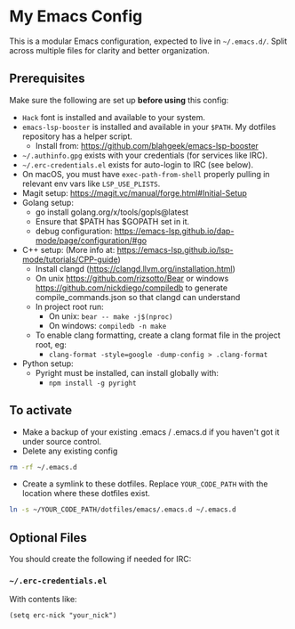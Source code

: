 # My Emacs Config

This is a modular Emacs configuration, expected to live in `~/.emacs.d/`. Split across multiple files for clarity and better organization.


## Prerequisites

Make sure the following are set up **before using** this config:

- `Hack` font is installed and available to your system. 
- `emacs-lsp-booster` is installed and available in your `$PATH`. My dotfiles repository has a helper script.
  - Install from: https://github.com/blahgeek/emacs-lsp-booster
- `~/.authinfo.gpg` exists with your credentials (for services like IRC).
- `~/.erc-credentials.el` exists for auto-login to IRC (see below).
- On macOS, you must have `exec-path-from-shell` properly pulling in relevant env vars like `LSP_USE_PLISTS`.
- Magit setup: https://magit.vc/manual/forge.html#Initial-Setup
- Golang setup:
  - go install golang.org/x/tools/gopls@latest
  - Ensure that $PATH has $GOPATH set in it.
  - debug configuration: https://emacs-lsp.github.io/dap-mode/page/configuration/#go
- C++ setup: (More info at: https://emacs-lsp.github.io/lsp-mode/tutorials/CPP-guide)
  - Install clangd (https://clangd.llvm.org/installation.html)
  - On unix https://github.com/rizsotto/Bear or windows https://github.com/nickdiego/compiledb to generate compile_commands.json so that clangd can understand
  - In project root run:
    - On unix: `bear -- make -j$(nproc)`
    - On windows: `compiledb -n make` 
  - To enable clang formatting, create a clang format file in the project root, eg:
    - `clang-format -style=google -dump-config > .clang-format`
- Python setup:
  - Pyright must be installed, can install globally with:
    - `npm install -g pyright`

## To activate
- Make a backup of your existing .emacs / .emacs.d if you haven't got it under source control.
- Delete any existing config
```sh
rm -rf ~/.emacs.d
```
- Create a symlink to these dotfiles. Replace `YOUR_CODE_PATH` with the location where these dotfiles exist.
```sh
ln -s ~/YOUR_CODE_PATH/dotfiles/emacs/.emacs.d ~/.emacs.d
```

## Optional Files
You should create the following if needed for IRC:

### `~/.erc-credentials.el`

With contents like:
```elisp
(setq erc-nick "your_nick")
```

